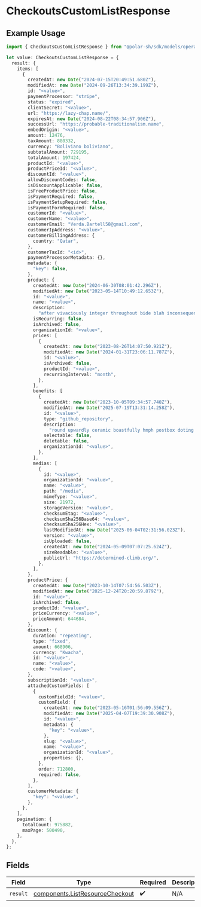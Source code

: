 # CheckoutsCustomListResponse

## Example Usage

```typescript
import { CheckoutsCustomListResponse } from "@polar-sh/sdk/models/operations";

let value: CheckoutsCustomListResponse = {
  result: {
    items: [
      {
        createdAt: new Date("2024-07-15T20:49:51.680Z"),
        modifiedAt: new Date("2024-09-26T13:34:39.199Z"),
        id: "<value>",
        paymentProcessor: "stripe",
        status: "expired",
        clientSecret: "<value>",
        url: "https://lazy-chap.name/",
        expiresAt: new Date("2024-08-22T08:34:57.906Z"),
        successUrl: "https://probable-traditionalism.name",
        embedOrigin: "<value>",
        amount: 12476,
        taxAmount: 880332,
        currency: "Boliviano boliviano",
        subtotalAmount: 729195,
        totalAmount: 197424,
        productId: "<value>",
        productPriceId: "<value>",
        discountId: "<value>",
        allowDiscountCodes: false,
        isDiscountApplicable: false,
        isFreeProductPrice: false,
        isPaymentRequired: false,
        isPaymentSetupRequired: false,
        isPaymentFormRequired: false,
        customerId: "<value>",
        customerName: "<value>",
        customerEmail: "Verda.Bartell58@gmail.com",
        customerIpAddress: "<value>",
        customerBillingAddress: {
          country: "Qatar",
        },
        customerTaxId: "<id>",
        paymentProcessorMetadata: {},
        metadata: {
          "key": false,
        },
        product: {
          createdAt: new Date("2024-06-30T08:01:42.296Z"),
          modifiedAt: new Date("2023-05-14T10:49:12.653Z"),
          id: "<value>",
          name: "<value>",
          description:
            "after vivaciously integer throughout bide blah inconsequential notwithstanding likely",
          isRecurring: false,
          isArchived: false,
          organizationId: "<value>",
          prices: [
            {
              createdAt: new Date("2023-08-26T14:07:50.921Z"),
              modifiedAt: new Date("2024-01-31T23:06:11.787Z"),
              id: "<value>",
              isArchived: false,
              productId: "<value>",
              recurringInterval: "month",
            },
          ],
          benefits: [
            {
              createdAt: new Date("2023-10-05T09:34:57.740Z"),
              modifiedAt: new Date("2025-07-19T13:31:14.258Z"),
              id: "<value>",
              type: "github_repository",
              description:
                "round upwardly ceramic boastfully hmph postbox doting gerbil",
              selectable: false,
              deletable: false,
              organizationId: "<value>",
            },
          ],
          medias: [
            {
              id: "<value>",
              organizationId: "<value>",
              name: "<value>",
              path: "/media",
              mimeType: "<value>",
              size: 21972,
              storageVersion: "<value>",
              checksumEtag: "<value>",
              checksumSha256Base64: "<value>",
              checksumSha256Hex: "<value>",
              lastModifiedAt: new Date("2025-06-04T02:31:56.023Z"),
              version: "<value>",
              isUploaded: false,
              createdAt: new Date("2024-05-09T07:07:25.624Z"),
              sizeReadable: "<value>",
              publicUrl: "https://determined-climb.org/",
            },
          ],
        },
        productPrice: {
          createdAt: new Date("2023-10-14T07:54:56.503Z"),
          modifiedAt: new Date("2025-12-24T20:20:59.879Z"),
          id: "<value>",
          isArchived: false,
          productId: "<value>",
          priceCurrency: "<value>",
          priceAmount: 644684,
        },
        discount: {
          duration: "repeating",
          type: "fixed",
          amount: 668906,
          currency: "Kwacha",
          id: "<value>",
          name: "<value>",
          code: "<value>",
        },
        subscriptionId: "<value>",
        attachedCustomFields: [
          {
            customFieldId: "<value>",
            customField: {
              createdAt: new Date("2023-05-16T01:56:09.556Z"),
              modifiedAt: new Date("2025-04-07T19:39:30.908Z"),
              id: "<value>",
              metadata: {
                "key": "<value>",
              },
              slug: "<value>",
              name: "<value>",
              organizationId: "<value>",
              properties: {},
            },
            order: 712800,
            required: false,
          },
        ],
        customerMetadata: {
          "key": "<value>",
        },
      },
    ],
    pagination: {
      totalCount: 975882,
      maxPage: 500490,
    },
  },
};
```

## Fields

| Field                                                                              | Type                                                                               | Required                                                                           | Description                                                                        |
| ---------------------------------------------------------------------------------- | ---------------------------------------------------------------------------------- | ---------------------------------------------------------------------------------- | ---------------------------------------------------------------------------------- |
| `result`                                                                           | [components.ListResourceCheckout](../../models/components/listresourcecheckout.md) | :heavy_check_mark:                                                                 | N/A                                                                                |